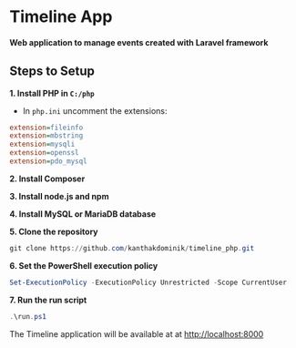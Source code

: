 # Timeline App
#### Web application to manage events created with Laravel framework 

## Steps to Setup

**1. Install PHP in `C:/php`**

- In `php.ini` uncomment the extensions:

```ini
extension=fileinfo
extension=mbstring
extension=mysqli
extension=openssl
extension=pdo_mysql
```

**2. Install Composer**

**3. Install node.js and npm**

**4. Install MySQL or MariaDB database**

**5. Clone the repository**

```powershell
git clone https://github.com/kanthakdominik/timeline_php.git
```

**6. Set the PowerShell execution policy**

```powershell
Set-ExecutionPolicy -ExecutionPolicy Unrestricted -Scope CurrentUser 
```

**7. Run the run script**

```powershell
.\run.ps1
```

The Timeline application will be available at at <http://localhost:8000>